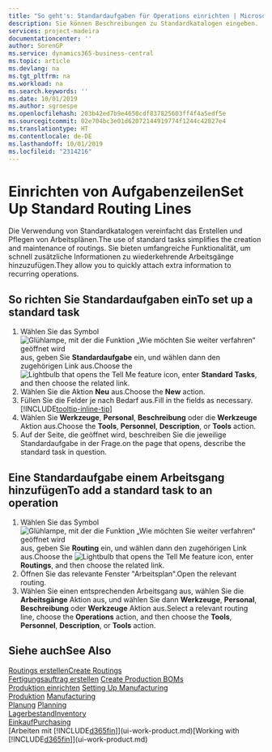 ```yaml
---
title: "So geht's: Standardaufgaben für Operations einrichten | Microsoft Docs"
description: Sie können Beschreibungen zu Standardkatalogen eingeben.
services: project-madeira
documentationcenter: ''
author: SorenGP
ms.service: dynamics365-business-central
ms.topic: article
ms.devlang: na
ms.tgt_pltfrm: na
ms.workload: na
ms.search.keywords: ''
ms.date: 10/01/2019
ms.author: sgroespe
ms.openlocfilehash: 203b42ed7b9e4650cdf837825603ff4f4a5edf5e
ms.sourcegitcommit: 02e704bc3e01d62072144919774f1244c42827e4
ms.translationtype: HT
ms.contentlocale: de-DE
ms.lasthandoff: 10/01/2019
ms.locfileid: "2314216"
---
```

# <a name="set-up-standard-routing-lines"></a><span data-ttu-id="b1ca9-103">Einrichten von Aufgabenzeilen</span><span class="sxs-lookup"><span data-stu-id="b1ca9-103">Set Up Standard Routing Lines</span></span>
<span data-ttu-id="b1ca9-104">Die Verwendung von Standardkatalogen vereinfacht das Erstellen und Pflegen von Arbeitsplänen.</span><span class="sxs-lookup"><span data-stu-id="b1ca9-104">The use of standard tasks simplifies the creation and maintenance of routings.</span></span> <span data-ttu-id="b1ca9-105">Sie bieten umfangreiche Funktionalität, um schnell zusätzliche Informationen zu wiederkehrende Arbeitsgänge hinzuzufügen.</span><span class="sxs-lookup"><span data-stu-id="b1ca9-105">They allow you to quickly attach extra information to recurring operations.</span></span>

## <a name="to-set-up-a-standard-task"></a><span data-ttu-id="b1ca9-106">So richten Sie Standardaufgaben ein</span><span class="sxs-lookup"><span data-stu-id="b1ca9-106">To set up a standard task</span></span>
1. <span data-ttu-id="b1ca9-107">Wählen Sie das Symbol ![Glühlampe, mit der die Funktion „Wie möchten Sie weiter verfahren“ geöffnet wird](media/ui-search/search_small.png "Wie möchten Sie weiter verfahren?") aus, geben Sie **Standardaufgabe** ein, und wählen dann den zugehörigen Link aus.</span><span class="sxs-lookup"><span data-stu-id="b1ca9-107">Choose the ![Lightbulb that opens the Tell Me feature](media/ui-search/search_small.png "Tell me what you want to do") icon, enter **Standard Tasks**, and then choose the related link.</span></span>
2. <span data-ttu-id="b1ca9-108">Wählen Sie die Aktion **Neu** aus.</span><span class="sxs-lookup"><span data-stu-id="b1ca9-108">Choose the **New** action.</span></span>
3. <span data-ttu-id="b1ca9-109">Füllen Sie die Felder je nach Bedarf aus.</span><span class="sxs-lookup"><span data-stu-id="b1ca9-109">Fill in the fields as necessary.</span></span> [!INCLUDE[tooltip-inline-tip](includes/tooltip-inline-tip_md.md)]
4. <span data-ttu-id="b1ca9-110">Wählen Sie **Werkzeuge**, **Personal**, **Beschreibung** oder die **Werkzeuge** Aktion aus.</span><span class="sxs-lookup"><span data-stu-id="b1ca9-110">Choose the **Tools**, **Personnel**, **Description**, or **Tools** action.</span></span>
5. <span data-ttu-id="b1ca9-111">Auf der Seite, die geöffnet wird, beschreiben Sie die jeweilige Standardaufgabe in der Frage.</span><span class="sxs-lookup"><span data-stu-id="b1ca9-111">on the page that opens, describe the standard task in question.</span></span>

## <a name="to-add-a-standard-task-to-an-operation"></a><span data-ttu-id="b1ca9-112">Eine Standardaufgabe einem Arbeitsgang hinzufügen</span><span class="sxs-lookup"><span data-stu-id="b1ca9-112">To add a standard task to an operation</span></span>
1. <span data-ttu-id="b1ca9-113">Wählen Sie das Symbol ![Glühlampe, mit der die Funktion „Wie möchten Sie weiter verfahren“ geöffnet wird](media/ui-search/search_small.png "Wie möchten Sie weiter verfahren?") aus, geben Sie **Routing** ein, und wählen dann den zugehörigen Link aus.</span><span class="sxs-lookup"><span data-stu-id="b1ca9-113">Choose the ![Lightbulb that opens the Tell Me feature](media/ui-search/search_small.png "Tell me what you want to do") icon, enter **Routings**, and then choose the related link.</span></span>
2. <span data-ttu-id="b1ca9-114">Öffnen Sie das relevante Fenster "Arbeitsplan".</span><span class="sxs-lookup"><span data-stu-id="b1ca9-114">Open the relevant routing.</span></span>
3. <span data-ttu-id="b1ca9-115">Wählen Sie einen entsprechenden Arbeitsgang aus, wählen Sie die **Arbeitsgänge** Aktion aus, und wählen Sie dann **Werkzeuge**, **Personal**, **Beschreibung** oder **Werkzeuge** Aktion aus.</span><span class="sxs-lookup"><span data-stu-id="b1ca9-115">Select a relevant routing line, choose the **Operations** action, and then choose the **Tools**, **Personnel**, **Description**, or **Tools** action.</span></span>

## <a name="see-also"></a><span data-ttu-id="b1ca9-116">Siehe auch</span><span class="sxs-lookup"><span data-stu-id="b1ca9-116">See Also</span></span>  
[<span data-ttu-id="b1ca9-117">Routings erstellen</span><span class="sxs-lookup"><span data-stu-id="b1ca9-117">Create Routings</span></span>](production-how-to-create-routings.md)  
<span data-ttu-id="b1ca9-118">[Fertigungsauftrag erstellen](production-how-to-create-production-boms.md)   </span><span class="sxs-lookup"><span data-stu-id="b1ca9-118">[Create Production BOMs](production-how-to-create-production-boms.md)   </span></span>  
<span data-ttu-id="b1ca9-119">[Produktion einrichten](production-configure-production-processes.md) </span><span class="sxs-lookup"><span data-stu-id="b1ca9-119">[Setting Up Manufacturing](production-configure-production-processes.md) </span></span>  
<span data-ttu-id="b1ca9-120">[Produktion](production-manage-manufacturing.md)  </span><span class="sxs-lookup"><span data-stu-id="b1ca9-120">[Manufacturing](production-manage-manufacturing.md)  </span></span>  
<span data-ttu-id="b1ca9-121">[Planung](production-planning.md) </span><span class="sxs-lookup"><span data-stu-id="b1ca9-121">[Planning](production-planning.md) </span></span>  
[<span data-ttu-id="b1ca9-122">Lagerbestand</span><span class="sxs-lookup"><span data-stu-id="b1ca9-122">Inventory</span></span>](inventory-manage-inventory.md)  
[<span data-ttu-id="b1ca9-123">Einkauf</span><span class="sxs-lookup"><span data-stu-id="b1ca9-123">Purchasing</span></span>](purchasing-manage-purchasing.md)  
<span data-ttu-id="b1ca9-124">[Arbeiten mit [!INCLUDE[d365fin](includes/d365fin_md.md)]](ui-work-product.md)</span><span class="sxs-lookup"><span data-stu-id="b1ca9-124">[Working with [!INCLUDE[d365fin](includes/d365fin_md.md)]](ui-work-product.md)</span></span>  
